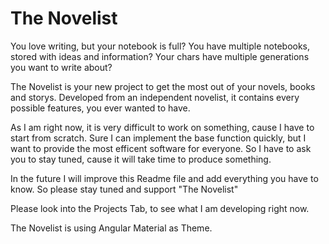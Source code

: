 # The Novelist

You love writing, but your notebook is full? You have multiple notebooks, stored with ideas and information? Your chars have multiple generations you want to write about?

The Novelist is your new project to get the most out of your novels, books and storys. Developed from an independent novelist, it contains every possible features, you ever wanted to have.

As I am right now, it is very difficult to work on something, cause I have to start from scratch. Sure I can implement the base function quickly, but I want to provide the most efficent software for everyone. So I have to ask you to stay tuned, cause it will take time to produce something. 

In the future I will improve this Readme file and add everything you have to know. So please stay tuned and support "The Novelist"

Please look into the Projects Tab, to see what I am developing right now.

The Novelist is using Angular Material as Theme.